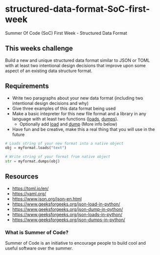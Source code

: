 # structured-data-format-SoC-first-week
Summer Of Code (SoC) First Week - Structured Data Format

## This weeks challenge
Build a new and unique structured data format similar to JSON or TOML with at least two intentional design decisions that improve upon some aspect of an existing data structure format.

## Requirements
- Write two paragraphs about your new data format (including two intentional design decisions and why)
- Give three examples of this data format being used
- Make a basic intepreter for this new file format and a library in any language with at least two functions ([loads](https://www.geeksforgeeks.org/json-loads-in-python/), [dumps](https://www.geeksforgeeks.org/json-dumps-in-python/)).
  - Optionally add [load](https://www.geeksforgeeks.org/json-load-in-python/) and [dump](https://www.geeksforgeeks.org/json-dump-in-python/) (More info below)
- Have fun and be creative, make this a real thing that you will use in the future

```py
# Loads string of your new format into a native object
obj = myformat.loads("text")

# Write string of your format from native object
str = myformat.dumps(obj)
```

## Resources
- https://toml.io/en/
- https://yaml.org/
- https://www.json.org/json-en.html
- https://www.geeksforgeeks.org/json-load-in-python/
- https://www.geeksforgeeks.org/json-dump-in-python/
- https://www.geeksforgeeks.org/json-loads-in-python/
- https://www.geeksforgeeks.org/json-dumps-in-python/

### What is Summer of Code?
Summer of Code is an initiative to encourage people to build cool and useful software over the summer.
